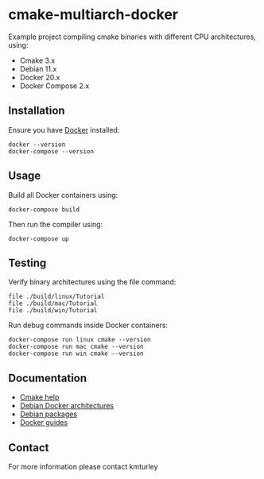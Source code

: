 # cmake-multiarch-docker

Example project compiling cmake binaries with different CPU architectures, using:

* Cmake 3.x
* Debian 11.x
* Docker 20.x
* Docker Compose 2.x


## Installation

Ensure you have [Docker](https://www.docker.com) installed:

    docker --version
    docker-compose --version


## Usage

Build all Docker containers using:

    docker-compose build

Then run the compiler using:

    docker-compose up


## Testing

Verify binary architectures using the file command:

    file ./build/linux/Tutorial
    file ./build/mac/Tutorial
    file ./build/win/Tutorial

Run debug commands inside Docker containers:

    docker-compose run linux cmake --version
    docker-compose run mac cmake --version
    docker-compose run win cmake --version


## Documentation

* [Cmake help](https://cmake.org/cmake/help/latest)
* [Debian Docker architectures](https://hub.docker.com/_/debian)
* [Debian packages](https://packages.debian.org/stable)
* [Docker guides](https://docs.docker.com)


## Contact

For more information please contact kmturley
